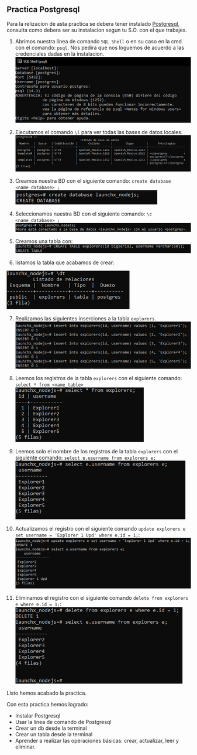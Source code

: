 ## Practica Postgresql

Para la relizacion de asta practica se debera tener instalado [Postgresql](https://www.postgresql.org/), consulta como debera ser su instalacion segun tu S.O. con el que trabajes.

1. Abrimos nuestra linea de comando `SQL Shell` o en su caso en la cmd con el comando: `psql`. 
Nos pedira que nos loguemos de acuerdo a las credenciales dadas en la instalacion. 
![Texto alternativo](https://github.com/jorgealexis07/Practica_PostgreSQL/blob/master/img/1login%20psql%20sql%20shell.PNG)

2. Ejecutamos el comando `\l` para ver todas las bases de datos locales.
![Texto alternativo](https://github.com/jorgealexis07/Practica_PostgreSQL/blob/master/img/2listbdlocales.PNG)

3. Creamos nuestra BD con el siguiente comando:
    `create database <name_database> ;`
![Texto alternativo](https://github.com/jorgealexis07/Practica_PostgreSQL/blob/master/img/3creabd.PNG)

4. Seleccionamos nuestra BD con el siguiente comando:
    `\c <name_database> ;`
![Texto alternativo](https://github.com/jorgealexis07/Practica_PostgreSQL/blob/master/img/4seleccionBD.PNG)

5. Creamos una tabla con:
![Texto alternativo](https://github.com/jorgealexis07/Practica_PostgreSQL/blob/master/img/5createtable.PNG)

6. listamos la tabla que acabamos de crear:

![Texto alternativo](https://github.com/jorgealexis07/Practica_PostgreSQL/blob/master/img/6listartables.PNG)

7. Realizamos las siguientes inserciones a la tabla `explorers`.
![Texto alternativo](https://github.com/jorgealexis07/Practica_PostgreSQL/blob/master/img/7Inserciones.PNG)

8. Leemos los registros de la tabla `explorers` con el siguiente comando:
`select * from <name_table> `
![Texto alternativo](https://github.com/jorgealexis07/Practica_PostgreSQL/blob/master/img/leer%20registros%20de%20la%20tabla.PNG)

9. Leemos solo el nombre de los registros de la tabla `explorers` con el siguiente comando:
     `select e.username from explorers e;`
![Texto alternativo](https://github.com/jorgealexis07/Practica_PostgreSQL/blob/master/img/lee%20solo%20los%20nombres%20de%20los%20registros%20de%20la%20bd.PNG)

10. Actualizamos el registro con el siguiente comando `update explorers e set username = 'Explorer 1 Upd' where e.id = 1;`: 
![Texto alternativo](https://github.com/jorgealexis07/Practica_PostgreSQL/blob/master/img/actualizacion.PNG)

11. Eliminamos el registro con el siguiente comando `delete from explorers e where e.id = 1;`: 
![Texto alternativo](https://github.com/jorgealexis07/Practica_PostgreSQL/blob/master/img/eliminar%20registros.PNG)

Listo hemos acabado la practica.

Con esta practica hemos logrado:

- Instalar Postgresql
- Usar la línea de comando de Postgresql
- Crear un db desde la terminal
- Crear un tabla desde la terminal
- Aprender a realizar las operaciones básicas: crear, actualizar, leer y eliminar.
